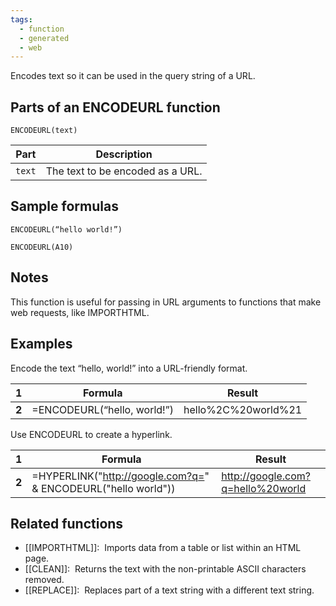 ```yaml
---
tags:
  - function
  - generated
  - web
---
```


Encodes text so it can be used in the query string of a URL.

Parts of an ENCODEURL function
------------------------------

`ENCODEURL(text)`

| Part | Description |
| --- | --- |
| `text` | The text to be encoded as a URL. |

Sample formulas
---------------

`ENCODEURL(“hello world!”)`

`ENCODEURL(A10)`

Notes
-----

This function is useful for passing in URL arguments to functions that make web requests, like IMPORTHTML.

Examples
--------

Encode the text “hello, world!” into a URL-friendly format.

| 1 | Formula | Result |
| --- | --- | --- |
| **2** | =ENCODEURL(“hello, world!”) | hello%2C%20world%21 |

Use ENCODEURL to create a hyperlink.

| 1 | Formula | Result |
| --- | --- | --- |
| **2** | =HYPERLINK("http://google.com?q=" & ENCODEURL("hello world")) | http://google.com?q=hello%20world |

Related functions
-----------------

* [[IMPORTHTML]]:  Imports data from a table or list within an HTML page.
* [[CLEAN]]:  Returns the text with the non-printable ASCII characters removed.
* [[REPLACE]]:  Replaces part of a text string with a different text string.